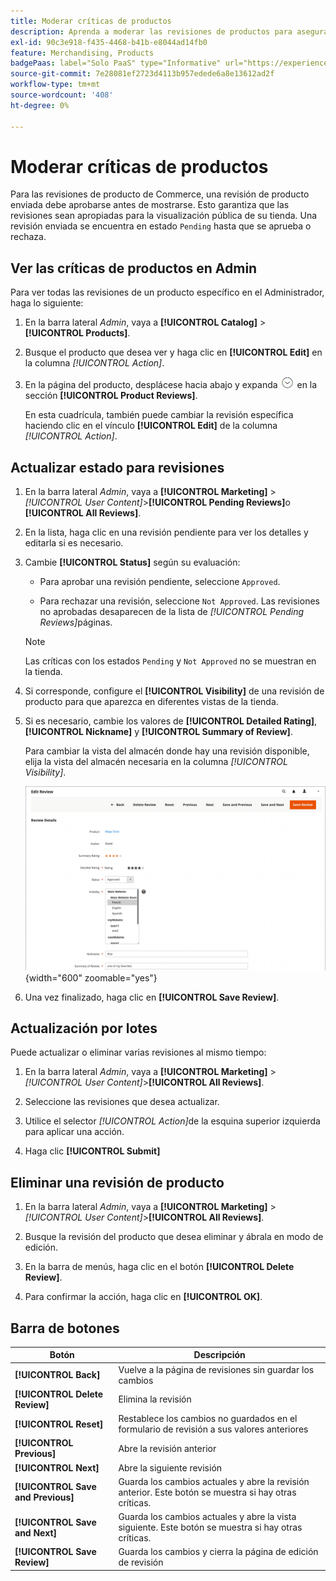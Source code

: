 ```yaml
---
title: Moderar críticas de productos
description: Aprenda a moderar las revisiones de productos para asegurarse de que las revisiones enviadas sean apropiadas para la visualización pública de su tienda.
exl-id: 90c3e918-f435-4468-b41b-e8044ad14fb0
feature: Merchandising, Products
badgePaas: label="Solo PaaS" type="Informative" url="https://experienceleague.adobe.com/es/docs/commerce/user-guides/product-solutions" tooltip="Se aplica solo a proyectos de Adobe Commerce en la nube (infraestructura PaaS administrada por Adobe) y a proyectos locales."
source-git-commit: 7e28081ef2723d4113b957edede6a8e13612ad2f
workflow-type: tm+mt
source-wordcount: '408'
ht-degree: 0%

---
```


# Moderar críticas de productos

Para las revisiones de producto de Commerce, una revisión de producto enviada debe aprobarse antes de mostrarse. Esto garantiza que las revisiones sean apropiadas para la visualización pública de su tienda. Una revisión enviada se encuentra en estado `Pending` hasta que se aprueba o rechaza.

## Ver las críticas de productos en Admin

Para ver todas las revisiones de un producto específico en el Administrador, haga lo siguiente:

1. En la barra lateral _Admin_, vaya a **[!UICONTROL Catalog]** > **[!UICONTROL Products]**.

1. Busque el producto que desea ver y haga clic en **[!UICONTROL Edit]** en la columna _[!UICONTROL Action]_.

1. En la página del producto, desplácese hacia abajo y expanda ![Selector de expansión](../assets/icon-display-expand.png) en la sección **[!UICONTROL Product Reviews]**.

   En esta cuadrícula, también puede cambiar la revisión específica haciendo clic en el vínculo **[!UICONTROL Edit]** de la columna _[!UICONTROL Action]_.

## Actualizar estado para revisiones

1. En la barra lateral _Admin_, vaya a **[!UICONTROL Marketing]** > _[!UICONTROL User Content]_>**[!UICONTROL Pending Reviews]**&#x200B;o **[!UICONTROL All Reviews]**.

1. En la lista, haga clic en una revisión pendiente para ver los detalles y editarla si es necesario.

1. Cambie **[!UICONTROL Status]** según su evaluación:

   - Para aprobar una revisión pendiente, seleccione `Approved`.

   - Para rechazar una revisión, seleccione `Not Approved`. Las revisiones no aprobadas desaparecen de la lista de _[!UICONTROL Pending Reviews]_&#x200B;páginas.

   >[!NOTE]
   >
   >Las críticas con los estados `Pending` y `Not Approved` no se muestran en la tienda.

1. Si corresponde, configure el **[!UICONTROL Visibility]** de una revisión de producto para que aparezca en diferentes vistas de la tienda.

1. Si es necesario, cambie los valores de **[!UICONTROL Detailed Rating]**, **[!UICONTROL Nickname]** y **[!UICONTROL Summary of Review]**.

   Para cambiar la vista del almacén donde hay una revisión disponible, elija la vista del almacén necesaria en la columna _[!UICONTROL Visibility]_.

   ![Editar página de revisión](./assets/edit-review-page.png){width="600" zoomable="yes"}

1. Una vez finalizado, haga clic en **[!UICONTROL Save Review]**.

## Actualización por lotes

Puede actualizar o eliminar varias revisiones al mismo tiempo:

1. En la barra lateral _Admin_, vaya a **[!UICONTROL Marketing]** > _[!UICONTROL User Content]_>**[!UICONTROL All Reviews]**.

1. Seleccione las revisiones que desea actualizar.

1. Utilice el selector _[!UICONTROL Action]_&#x200B;de la esquina superior izquierda para aplicar una acción.

1. Haga clic **[!UICONTROL Submit]**

## Eliminar una revisión de producto

1. En la barra lateral _Admin_, vaya a **[!UICONTROL Marketing]** > _[!UICONTROL User Content]_>**[!UICONTROL All Reviews]**.

1. Busque la revisión del producto que desea eliminar y ábrala en modo de edición.

1. En la barra de menús, haga clic en el botón **[!UICONTROL Delete Review]**.

1. Para confirmar la acción, haga clic en **[!UICONTROL OK]**.

## Barra de botones

| Botón | Descripción |
|----------|--------------|
| **[!UICONTROL Back]** | Vuelve a la página de revisiones sin guardar los cambios |
| **[!UICONTROL Delete Review]** | Elimina la revisión |
| **[!UICONTROL Reset]** | Restablece los cambios no guardados en el formulario de revisión a sus valores anteriores |
| **[!UICONTROL Previous]** | Abre la revisión anterior |
| **[!UICONTROL Next]** | Abre la siguiente revisión |
| **[!UICONTROL Save and Previous]** | Guarda los cambios actuales y abre la revisión anterior. Este botón se muestra si hay otras críticas. |
| **[!UICONTROL Save and Next]** | Guarda los cambios actuales y abre la vista siguiente. Este botón se muestra si hay otras críticas. |
| **[!UICONTROL Save Review]** | Guarda los cambios y cierra la página de edición de revisión |
